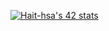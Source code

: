 

<a href="" style="display:flex"><img src="https://badge.mediaplus.ma/greenbinary/Hait-hsa" alt="Hait-hsa's 42 stats" /></a>
